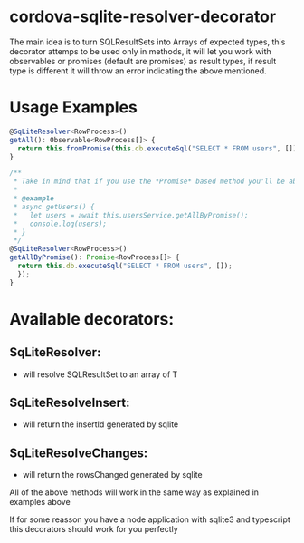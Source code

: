 # cordova-sqlite-resolver-decorator
The main idea is to turn SQLResultSets into Arrays of expected types, this decorator attemps to be used only in methods, it will let you work with observables or promises (default are promises) as result types, if result type is different it will throw an error indicating the above mentioned.

# Usage Examples
```typescript
@SqLiteResolver<RowProcess>()
getAll(): Observable<RowProcess[]> {
  return this.fromPromise(this.db.executeSql("SELECT * FROM users", []));
}

/**
 * Take in mind that if you use the *Promise* based method you'll be able to use async/await sintax without problems
 * 
 * @example
 * async getUsers() {
 *   let users = await this.usersService.getAllByPromise();
 *   console.log(users);
 * }
 */
@SqLiteResolver<RowProcess>()
getAllByPromise(): Promise<RowProcess[]> {
  return this.db.executeSql("SELECT * FROM users", []);
  });
}
```

# Available decorators:
## SqLiteResolver<T>: 
  * will resolve SQLResultSet to an array of T
## SqLiteResolveInsert: 
  * will return the insertId generated by sqlite
## SqLiteResolveChanges: 
  * will return the rowsChanged generated by sqlite

All of the above methods will work in the same way as explained in examples above

If for some reasson you have a node application with sqlite3 and typescript this decorators should work for you perfectly